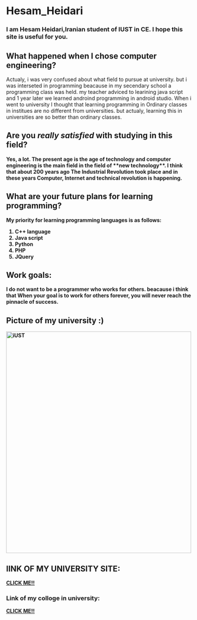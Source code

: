 # Hesam_Heidari
### I am Hesam Heidari,Iranian student of IUST in CE. I hope this site is useful for you.

## What happened when I chose computer engineering? 
<p> 
Actualy, i was very confused about what field to pursue at university. but i was interseted in programming beacause in my secendary school a programming class was held. my teacher adviced to learining java script and 1 year later we learned androind programming in android studio.
When i went to university I thought that learning programming in Ordinary classes in institues are no different from universities. but actualy, learning this in universities are so better than ordinary classes.

## Are you <strong><em>really satisfied</em> with studying in this field? 
<p> 
Yes, a lot. The present age is the age of technology and computer engineering is the main field in the field of **new technology**. 
I think that about 200 years ago The Industrial Revolution took place and in these years Computer, Internet and technical revolution is happening. 
 

## What are your future plans for learning programming? 
<p>
 My priority for learning programming languages is as follows: 
 
 <ol>
<li>C++ language</li>
<li>Java script</li>
<li>Python</li>
<li>PHP</li>
 <li>JQuery</li>
</ol>
 
## Work goals:
<p> 
I do not want to be a programmer who works<b> for others</b>. beacause i think that When your goal is to work for others forever, you will never reach the pinnacle of success. 
 
  
 ## Picture of my university :)
 <img src="https://www.google.com/url?sa=i&url=http%3A%2F%2Fwww.iust.ac.ir%2Ffind-112.14457.36997.fa.html&psig=AOvVaw1VW8s22COAoeNBknHqHp5c&ust=1612817968253000&source=images&cd=vfe&ved=0CAIQjRxqFwoTCMD7rqPV2O4CFQAAAAAdAAAAABAJ" alt="iUST" width="500" height="600">


 ## lINK OF MY UNIVERSITY SITE:
 
 <P>
 <a href="http://iust.ac.ir/">CLICK ME!!</a>
 
 
 ### Link of my colloge in university:
 
  <P>
 <a href="http://ce.iust.ac.ir/">CLICK ME!!</a>
